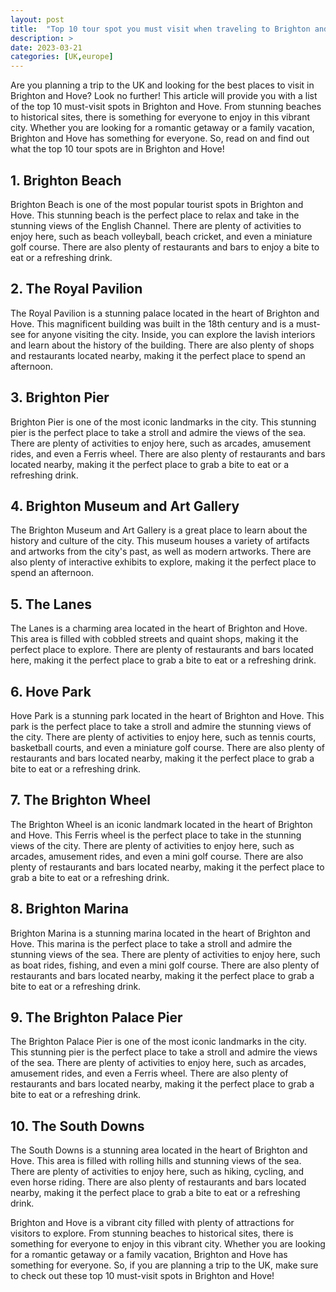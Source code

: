 ```yaml
---
layout: post
title:  "Top 10 tour spot you must visit when traveling to Brighton and Hove of UK"
description: >
date: 2023-03-21
categories: [UK,europe]
---
```


Are you planning a trip to the UK and looking for the best places to visit in Brighton and Hove? Look no further! This article will provide you with a list of the top 10 must-visit spots in Brighton and Hove. From stunning beaches to historical sites, there is something for everyone to enjoy in this vibrant city. Whether you are looking for a romantic getaway or a family vacation, Brighton and Hove has something for everyone. So, read on and find out what the top 10 tour spots are in Brighton and Hove!

## 1. Brighton Beach

Brighton Beach is one of the most popular tourist spots in Brighton and Hove. This stunning beach is the perfect place to relax and take in the stunning views of the English Channel. There are plenty of activities to enjoy here, such as beach volleyball, beach cricket, and even a miniature golf course. There are also plenty of restaurants and bars to enjoy a bite to eat or a refreshing drink.

## 2. The Royal Pavilion

The Royal Pavilion is a stunning palace located in the heart of Brighton and Hove. This magnificent building was built in the 18th century and is a must-see for anyone visiting the city. Inside, you can explore the lavish interiors and learn about the history of the building. There are also plenty of shops and restaurants located nearby, making it the perfect place to spend an afternoon.

## 3. Brighton Pier

Brighton Pier is one of the most iconic landmarks in the city. This stunning pier is the perfect place to take a stroll and admire the views of the sea. There are plenty of activities to enjoy here, such as arcades, amusement rides, and even a Ferris wheel. There are also plenty of restaurants and bars located nearby, making it the perfect place to grab a bite to eat or a refreshing drink.

## 4. Brighton Museum and Art Gallery

The Brighton Museum and Art Gallery is a great place to learn about the history and culture of the city. This museum houses a variety of artifacts and artworks from the city's past, as well as modern artworks. There are also plenty of interactive exhibits to explore, making it the perfect place to spend an afternoon.

## 5. The Lanes

The Lanes is a charming area located in the heart of Brighton and Hove. This area is filled with cobbled streets and quaint shops, making it the perfect place to explore. There are plenty of restaurants and bars located here, making it the perfect place to grab a bite to eat or a refreshing drink.

## 6. Hove Park

Hove Park is a stunning park located in the heart of Brighton and Hove. This park is the perfect place to take a stroll and admire the stunning views of the city. There are plenty of activities to enjoy here, such as tennis courts, basketball courts, and even a miniature golf course. There are also plenty of restaurants and bars located nearby, making it the perfect place to grab a bite to eat or a refreshing drink.

## 7. The Brighton Wheel

The Brighton Wheel is an iconic landmark located in the heart of Brighton and Hove. This Ferris wheel is the perfect place to take in the stunning views of the city. There are plenty of activities to enjoy here, such as arcades, amusement rides, and even a mini golf course. There are also plenty of restaurants and bars located nearby, making it the perfect place to grab a bite to eat or a refreshing drink.

## 8. Brighton Marina

Brighton Marina is a stunning marina located in the heart of Brighton and Hove. This marina is the perfect place to take a stroll and admire the stunning views of the sea. There are plenty of activities to enjoy here, such as boat rides, fishing, and even a mini golf course. There are also plenty of restaurants and bars located nearby, making it the perfect place to grab a bite to eat or a refreshing drink.

## 9. The Brighton Palace Pier

The Brighton Palace Pier is one of the most iconic landmarks in the city. This stunning pier is the perfect place to take a stroll and admire the views of the sea. There are plenty of activities to enjoy here, such as arcades, amusement rides, and even a Ferris wheel. There are also plenty of restaurants and bars located nearby, making it the perfect place to grab a bite to eat or a refreshing drink.

## 10. The South Downs

The South Downs is a stunning area located in the heart of Brighton and Hove. This area is filled with rolling hills and stunning views of the sea. There are plenty of activities to enjoy here, such as hiking, cycling, and even horse riding. There are also plenty of restaurants and bars located nearby, making it the perfect place to grab a bite to eat or a refreshing drink.

Brighton and Hove is a vibrant city filled with plenty of attractions for visitors to explore. From stunning beaches to historical sites, there is something for everyone to enjoy in this vibrant city. Whether you are looking for a romantic getaway or a family vacation, Brighton and Hove has something for everyone. So, if you are planning a trip to the UK, make sure to check out these top 10 must-visit spots in Brighton and Hove!